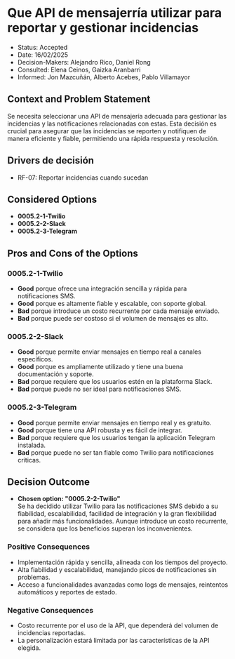 # Que API de mensajerría utilizar para reportar y gestionar incidencias

* Status: Accepted
* Date: 16/02/2025
* Decision-Makers: Alejandro Rico, Daniel Rong
* Consulted: Elena Ceinos, Gaizka Aranbarri
* Informed: Jon Mazcuñán, Alberto Acebes, Pablo Villamayor

## Context and Problem Statement

Se necesita seleccionar una API de mensajería adecuada para gestionar las incidencias y las notificaciones relacionadas con estas. Esta decisión es crucial para asegurar que las incidencias se reporten y notifiquen de manera eficiente y fiable, permitiendo una rápida respuesta y resolución.

## Drivers de decisión

* RF-07: Reportar incidencias cuando sucedan

## Considered Options

* **0005.2-1-Twilio**
* **0005.2-2-Slack**
* **0005.2-3-Telegram**

## Pros and Cons of the Options

### 0005.2-1-Twilio

* **Good** porque ofrece una integración sencilla y rápida para notificaciones SMS.  
* **Good** porque es altamente fiable y escalable, con soporte global.  
* **Bad** porque introduce un costo recurrente por cada mensaje enviado.  
* **Bad** porque puede ser costoso si el volumen de mensajes es alto.  

### 0005.2-2-Slack

* **Good** porque permite enviar mensajes en tiempo real a canales específicos.  
* **Good** porque es ampliamente utilizado y tiene una buena documentación y soporte.  
* **Bad** porque requiere que los usuarios estén en la plataforma Slack.  
* **Bad** porque puede no ser ideal para notificaciones SMS.  

### 0005.2-3-Telegram

* **Good** porque permite enviar mensajes en tiempo real y es gratuito.  
* **Good** porque tiene una API robusta y es fácil de integrar.  
* **Bad** porque requiere que los usuarios tengan la aplicación Telegram instalada.  
* **Bad** porque puede no ser tan fiable como Twilio para notificaciones críticas.  

## Decision Outcome

* **Chosen option: "0005.2-2-Twilio"**  
Se ha decidido utilizar Twilio para las notificaciones SMS debido a su fiabilidad, escalabilidad, facilidad de integración y la gran flexibilidad para añadir más funcionalidades. Aunque introduce un costo recurrente, se considera que los beneficios superan los inconvenientes.

### Positive Consequences

* Implementación rápida y sencilla, alineada con los tiempos del proyecto.  
* Alta fiabilidad y escalabilidad, manejando picos de notificaciones sin problemas.  
* Acceso a funcionalidades avanzadas como logs de mensajes, reintentos automáticos y reportes de estado.

### Negative Consequences

* Costo recurrente por el uso de la API, que dependerá del volumen de incidencias reportadas.  
* La personalización estará limitada por las características de la API elegida.  
